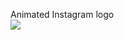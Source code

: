Animated Instagram logo
<br/>
<a href="https://gifyu.com/image/wswK"><img src="https://s2.gifyu.com/images/instagram_logo.md.gif" /></a>
